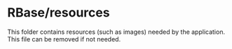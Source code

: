 # RBase/resources

This folder contains resources (such as images) needed by the application. This file can
be removed if not needed.

